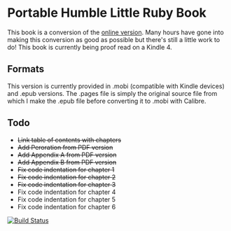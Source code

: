 # Portable Humble Little Ruby Book
This book is a conversion of the [online version](http://humblelittlerubybook.com/). Many hours have gone into making this conversion as good as possible but there's still a little work to do! This book is currently being proof read on a Kindle 4.

## Formats
This version is currently provided in .mobi (compatible with Kindle devices) and .epub versions. The .pages file is simply the original source file from which I make the .epub file before converting it to .mobi with Calibre.

## Todo
* ~~Link table of contents with chapters~~
* ~~Add Peroration from PDF version~~
* ~~Add Appendix A from PDF version~~
* ~~Add Appendix B from PDF version~~
* ~~Fix code indentation for chapter 1~~
* ~~Fix code indentation for chapter 2~~
* ~~Fix code indentation for chapter 3~~
* Fix code indentation for chapter 4
* Fix code indentation for chapter 5
* Fix code indentation for chapter 6
 
[![Build Status](https://www.gitbook.io/button/status/book/roachhd/humble-little-ruby-book)](https://www.gitbook.io/book/roachhd/humble-little-ruby-book/activity)
